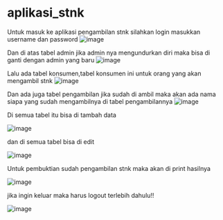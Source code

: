 # aplikasi_stnk
Untuk masuk ke aplikasi pengambilan stnk silahkan login masukkan username dan password
![image](https://user-images.githubusercontent.com/97661073/162888293-8976d166-8b3f-4e0d-93de-be99963eda24.png)

Dan di atas tabel admin jika admin nya mengundurkan diri maka bisa di ganti dengan admin yang baru
![image](https://user-images.githubusercontent.com/97661073/162888327-897b70a0-2e6b-4d84-b21e-c9b0f84b09a2.png)

Lalu ada tabel konsumen,tabel konsumen ini untuk orang yang akan mengambil stnk
![image](https://user-images.githubusercontent.com/97661073/162888355-34c9983d-409c-4463-9d14-d9191931cd40.png)

Dan ada juga tabel pengambilan jika sudah di ambil maka akan ada nama siapa yang sudah mengambilnya di tabel pengambilannya
![image](https://user-images.githubusercontent.com/97661073/162888383-a55e236f-107e-43fa-a81f-817e7c82ba23.png)

Di semua tabel itu bisa di tambah data

![image](https://user-images.githubusercontent.com/97661073/162888424-b3aa9082-33c9-432d-b595-e9fcbf69525a.png)

dan di semua tabel bisa di edit

![image](https://user-images.githubusercontent.com/97661073/162888451-f4a1f069-abc9-4b96-9d80-05a0cbc88642.png)

Untuk pembuktian sudah pengambilan stnk maka akan di print hasilnya

![image](https://user-images.githubusercontent.com/97661073/162888472-40a74aad-af50-4943-9631-929f3b629095.png)

jika ingin keluar maka harus logout terlebih dahulu!!

![image](https://user-images.githubusercontent.com/97661073/162888487-ea07fd8f-ef45-4be1-87d9-5061bbf8bdc0.png)


